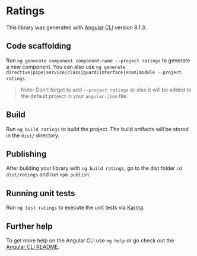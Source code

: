 # Ratings

This library was generated with [Angular CLI](https://github.com/angular/angular-cli) version 8.1.3.

## Code scaffolding

Run `ng generate component component-name --project ratings` to generate a new component. You can also use `ng generate directive|pipe|service|class|guard|interface|enum|module --project ratings`.
> Note: Don't forget to add `--project ratings` or else it will be added to the default project in your `angular.json` file. 

## Build

Run `ng build ratings` to build the project. The build artifacts will be stored in the `dist/` directory.

## Publishing

After building your library with `ng build ratings`, go to the dist folder `cd dist/ratings` and run `npm publish`.

## Running unit tests

Run `ng test ratings` to execute the unit tests via [Karma](https://karma-runner.github.io).

## Further help

To get more help on the Angular CLI use `ng help` or go check out the [Angular CLI README](https://github.com/angular/angular-cli/blob/master/README.md).
